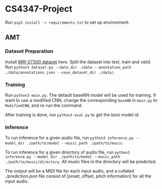 # CS4347-Project

Run `pip3 install -r requirements.txt` to set up environment. 

## AMT
### Dataset Preparation
Install [MIR-ST500 dataset](https://nusu-my.sharepoint.com/personal/e0740922_u_nus_edu/_layouts/15/onedrive.aspx?id=%2Fpersonal%2Fe0740922%5Fu%5Fnus%5Fedu%2FDocuments%2FCourses%2F2022%20春%20%2D%20Sound%20and%20Music%20Computing%2FDatasets%2FMIR%2DST500&ga=1) here. 
Split the dataset into test, train and valid. 
Run `python3 dataset.py --data_dir ./data --annotation_path ./data/annotations.json --save_dataset_dir ./data/`.

### Training
Run `python3 main.py`.
The default baseNN model will be used for training. 
If want to use a modified CNN, change the corresponding `baseNN` in `main.py` to `ModifiedCNN`, and re-run the command. 

After training is done, run `python3 eval.py` to get the best model id. 

### Inference
To run inference for a given audio file, run `python3 inference.py --model_dir ./path/to/model --music_path ./path/to/music`.

To run inference for a given directory of audio file, run `python3 inference.py --model_dir ./path/to/model --music_path ./path/to/music/directory`. 
All music files in the directory will be predicted. 

The output will be a MIDI file for each input audio, and a collated *./prediction.json* file consist of [onset, offset, pitch information] for all the input audio. 

